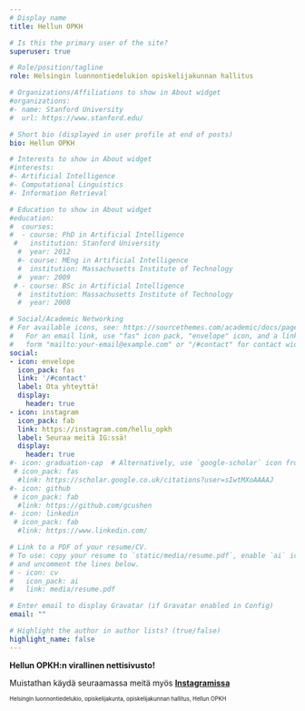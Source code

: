 ```yaml
---
# Display name
title: Hellun OPKH

# Is this the primary user of the site?
superuser: true

# Role/position/tagline
role: Helsingin luonnontiedelukion opiskelijakunnan hallitus

# Organizations/Affiliations to show in About widget
#organizations:
#- name: Stanford University
#  url: https://www.stanford.edu/

# Short bio (displayed in user profile at end of posts)
bio: Hellun OPKH

# Interests to show in About widget
#interests:
#- Artificial Intelligence
#- Computational Linguistics
#- Information Retrieval

# Education to show in About widget
#education:
#  courses:
#  - course: PhD in Artificial Intelligence
 #   institution: Stanford University
  #  year: 2012
  #- course: MEng in Artificial Intelligence
  #  institution: Massachusetts Institute of Technology
  #  year: 2009
 # - course: BSc in Artificial Intelligence
  #  institution: Massachusetts Institute of Technology
  #  year: 2008

# Social/Academic Networking
# For available icons, see: https://sourcethemes.com/academic/docs/page-builder/#icons
#   For an email link, use "fas" icon pack, "envelope" icon, and a link in the
#   form "mailto:your-email@example.com" or "/#contact" for contact widget.
social:
- icon: envelope
  icon_pack: fas
  link: '/#contact'
  label: Ota yhteyttä!
  display:
    header: true
- icon: instagram
  icon_pack: fab
  link: https://instagram.com/hellu_opkh
  label: Seuraa meitä IG:ssä!
  display:
    header: true
#- icon: graduation-cap  # Alternatively, use `google-scholar` icon from `ai` icon pack
 # icon_pack: fas
  #link: https://scholar.google.co.uk/citations?user=sIwtMXoAAAAJ
#- icon: github
 # icon_pack: fab
  #link: https://github.com/gcushen
#- icon: linkedin
 # icon_pack: fab
  #link: https://www.linkedin.com/

# Link to a PDF of your resume/CV.
# To use: copy your resume to `static/media/resume.pdf`, enable `ai` icons in `params.toml`, 
# and uncomment the lines below.
# - icon: cv
#   icon_pack: ai
#   link: media/resume.pdf

# Enter email to display Gravatar (if Gravatar enabled in Config)
email: ""

# Highlight the author in author lists? (true/false)
highlight_name: false
---
```

**Hellun OPKH:n virallinen nettisivusto!**

Muistathan käydä seuraamassa meitä myös **[Instagramissa](https://instagram.com/hellu_opkh)**

<sub><sup>
Helsingin luonnontiedelukio, opiskelijakunta, opiskelijakunnan hallitus, Hellun OPKH
</sup></sub>
